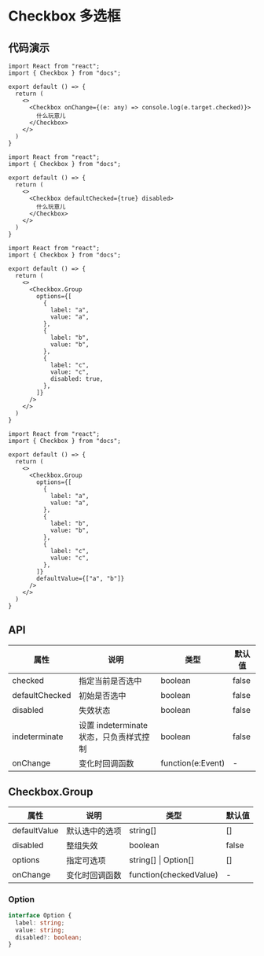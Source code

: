 
# Checkbox 多选框

## 代码演示


```tsx
import React from "react";
import { Checkbox } from "docs";

export default () => {
  return (
    <>
      <Checkbox onChange={(e: any) => console.log(e.target.checked)}>
        什么玩意儿
      </Checkbox>
    </>
  )
}
```


```tsx
import React from "react";
import { Checkbox } from "docs";

export default () => {
  return (
    <>
      <Checkbox defaultChecked={true} disabled>
        什么玩意儿
      </Checkbox>
    </>
  )
}
```


```tsx
import React from "react";
import { Checkbox } from "docs";

export default () => {
  return (
    <>
      <Checkbox.Group
        options={[
          {
            label: "a",
            value: "a",
          },
          {
            label: "b",
            value: "b",
          },
          {
            label: "c",
            value: "c",
            disabled: true,
          },
        ]}
      />
    </>
  )
}
```


```tsx
import React from "react";
import { Checkbox } from "docs";

export default () => {
  return (
    <>
      <Checkbox.Group
        options={[
          {
            label: "a",
            value: "a",
          },
          {
            label: "b",
            value: "b",
          },
          {
            label: "c",
            value: "c",
          },
        ]}
        defaultValue={["a", "b"]}
      />
    </>
  )
}
```

## API

| 属性           | 说明                                    | 类型              | 默认值 |
| -------------- | --------------------------------------- | ----------------- | ------ |
| checked        | 指定当前是否选中                        | boolean           | false  |
| defaultChecked | 初始是否选中                            | boolean           | false  |
| disabled       | 失效状态                                | boolean           | false  |
| indeterminate  | 设置 indeterminate 状态，只负责样式控制 | boolean           | false  |
| onChange       | 变化时回调函数                          | function(e:Event) | -      |

## Checkbox.Group

| 属性         | 说明           | 类型                   | 默认值 |
| ------------ | -------------- | ---------------------- | ------ |
| defaultValue | 默认选中的选项 | string[]               | []     |
| disabled     | 整组失效       | boolean                | false  |
| options      | 指定可选项     | string[] \| Option[]   | []     |
| onChange     | 变化时回调函数 | function(checkedValue) | -      |

### Option

```typescript
interface Option {
  label: string;
  value: string;
  disabled?: boolean;
}
```

